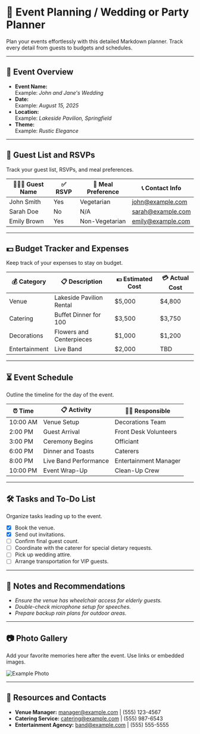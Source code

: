 # 🎉 **Event Planning / Wedding or Party Planner**

Plan your events effortlessly with this detailed Markdown planner. Track every detail from guests to budgets and schedules.

---

## 📅 **Event Overview**
- **Event Name:**  
  Example: *John and Jane's Wedding*  
- **Date:**  
  Example: *August 15, 2025*  
- **Location:**  
  Example: *Lakeside Pavilion, Springfield*  
- **Theme:**  
  Example: *Rustic Elegance*  

---

## 📝 **Guest List and RSVPs**
Track your guest list, RSVPs, and meal preferences.

| 🧑‍🤝‍🧑 **Guest Name**      | ✅ **RSVP**   | 🍴 **Meal Preference** | 📞 **Contact Info**      |
|--------------------------|---------------|-----------------------|-------------------------|
| John Smith              | Yes           | Vegetarian            | john@example.com        |
| Sarah Doe               | No            | N/A                   | sarah@example.com       |
| Emily Brown             | Yes           | Non-Vegetarian        | emily@example.com       |

---

## 💵 **Budget Tracker and Expenses**
Keep track of your expenses to stay on budget.

| 💰 **Category**         | 📋 **Description**         | 💵 **Estimated Cost** | 💳 **Actual Cost** |
|-------------------------|----------------------------|-----------------------|--------------------|
| Venue                  | Lakeside Pavilion Rental  | $5,000                | $4,800             |
| Catering               | Buffet Dinner for 100     | $3,500                | $3,750             |
| Decorations            | Flowers and Centerpieces  | $1,000                | $1,200             |
| Entertainment          | Live Band                 | $2,000                | TBD                |

---

## ⏳ **Event Schedule**
Outline the timeline for the day of the event.

| ⏰ **Time**             | 📋 **Activity**            | 🧑‍💼 **Responsible**      |
|-------------------------|----------------------------|-------------------------|
| 10:00 AM               | Venue Setup               | Decorations Team        |
| 2:00 PM                | Guest Arrival             | Front Desk Volunteers   |
| 3:00 PM                | Ceremony Begins           | Officiant               |
| 6:00 PM                | Dinner and Toasts         | Caterers                |
| 8:00 PM                | Live Band Performance     | Entertainment Manager   |
| 10:00 PM               | Event Wrap-Up             | Clean-Up Crew           |

---

## 🛠️ **Tasks and To-Do List**
Organize tasks leading up to the event.

- [x] Book the venue.  
- [x] Send out invitations.  
- [ ] Confirm final guest count.  
- [ ] Coordinate with the caterer for special dietary requests.  
- [ ] Pick up wedding attire.  
- [ ] Arrange transportation for VIP guests.  

---

## 🌟 **Notes and Recommendations**
- *Ensure the venue has wheelchair access for elderly guests.*  
- *Double-check microphone setup for speeches.*  
- *Prepare backup rain plans for outdoor areas.*

---

## 📷 **Photo Gallery**
Add your favorite memories here after the event. Use links or embedded images.

![Example Photo](https://via.placeholder.com/150)

---

## 🔗 **Resources and Contacts**
- **Venue Manager:** [manager@example.com](mailto:manager@example.com) | (555) 123-4567  
- **Catering Service:** [catering@example.com](mailto:catering@example.com) | (555) 987-6543  
- **Entertainment Agency:** [band@example.com](mailto:band@example.com) | (555) 555-5555  
